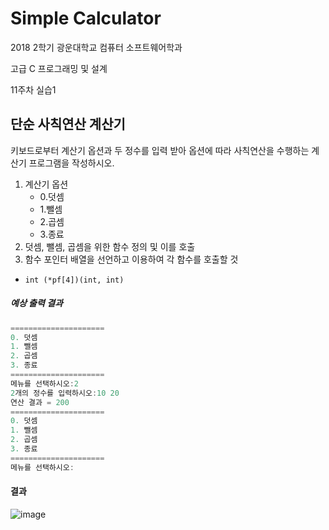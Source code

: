 # Simple Calculator

2018 2학기 광운대학교 컴퓨터 소프트웨어학과

고급 C 프로그래밍 및 설계

11주차 실습1

## 단순 사칙연산 계산기

키보드로부터 계산기 옵션과 두 정수를 입력 받아 옵션에 따라 사칙연산을 수행하는 계산기 프로그램을 작성하시오.

1. 계산기 옵션
   - 0.덧셈
   - 1.뺄셈
   - 2.곱셈
   - 3.종료
2. 덧셈, 뺄셈, 곱셈을 위한 함수 정의 및 이를 호출
3.  함수 포인터 배열을 선언하고 이용하여 각 함수를 호출할 것
   - `int (*pf[4])(int, int)`

##### 예상 출력 결과

```c
=====================
0. 덧셈
1. 뺄셈
2. 곱셈
3. 종료
=====================
메뉴를 선택하시오:2
2개의 정수를 입력하시오:10 20
연산 결과 = 200
=====================
0. 덧셈
1. 뺄셈
2. 곱셈
3. 종료
=====================
메뉴를 선택하시오:
```

#### 결과

![image](https://user-images.githubusercontent.com/36066656/49730760-b7a69900-fcbc-11e8-84ae-b248477354f9.png)